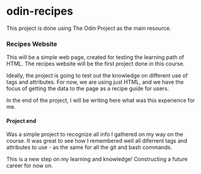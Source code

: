 # odin-recipes

This project is done using The Odin Project as the main resource.

### Recipes Website
This will be a simple web page, created for testing the learning path of HTML.
The recipes website will be the first project done in this course.

Ideally, the project is going to test out the knowledge on different use of tags and attributes.
For now, we are using just HTML, and we have the focus of getting the data to the page as a recipe guide for users.

In the end of the project, I will be writing here what was this experience for me.



#### Project end
Was a simple project to recognize all info I gathered on my way on the course.
It was great to see how I remembered well all diferrent tags and attributes to use - as the same for all the git and bash commands.

This is a new step on my learning and knowledge!
Constructing a future career for now on.